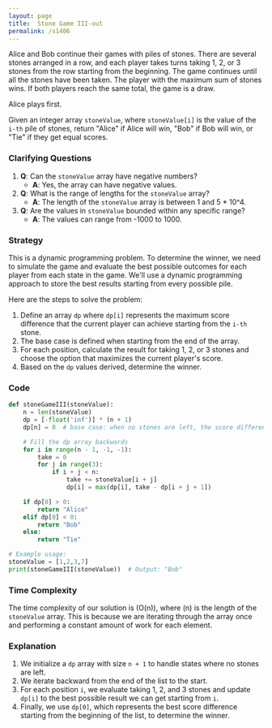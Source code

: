 ```yaml
---
layout: page
title:  Stone Game III-out
permalink: /s1406
---
```

Alice and Bob continue their games with piles of stones. There are several stones arranged in a row, and each player takes turns taking 1, 2, or 3 stones from the row starting from the beginning. The game continues until all the stones have been taken. The player with the maximum sum of stones wins. If both players reach the same total, the game is a draw.

Alice plays first.

Given an integer array `stoneValue`, where `stoneValue[i]` is the value of the `i-th` pile of stones, return "Alice" if Alice will win, "Bob" if Bob will win, or "Tie" if they get equal scores.

### Clarifying Questions
1. **Q**: Can the `stoneValue` array have negative numbers?
   - **A**: Yes, the array can have negative values.
2. **Q**: What is the range of lengths for the `stoneValue` array?
   - **A**: The length of the `stoneValue` array is between 1 and 5 * 10^4.
3. **Q**: Are the values in `stoneValue` bounded within any specific range?
   - **A**: The values can range from -1000 to 1000.

### Strategy
This is a dynamic programming problem. To determine the winner, we need to simulate the game and evaluate the best possible outcomes for each player from each state in the game. We'll use a dynamic programming approach to store the best results starting from every possible pile.

Here are the steps to solve the problem:
1. Define an array `dp` where `dp[i]` represents the maximum score difference that the current player can achieve starting from the `i-th` stone.
2. The base case is defined when starting from the end of the array.
3. For each position, calculate the result for taking 1, 2, or 3 stones and choose the option that maximizes the current player's score.
4. Based on the `dp` values derived, determine the winner.

### Code
```python
def stoneGameIII(stoneValue):
    n = len(stoneValue)
    dp = [-float('inf')] * (n + 1)
    dp[n] = 0  # base case: when no stones are left, the score difference is 0

    # Fill the dp array backwards
    for i in range(n - 1, -1, -1):
        take = 0
        for j in range(3):
            if i + j < n:
                take += stoneValue[i + j]
                dp[i] = max(dp[i], take - dp[i + j + 1])

    if dp[0] > 0:
        return "Alice"
    elif dp[0] < 0:
        return "Bob"
    else:
        return "Tie"

# Example usage:
stoneValue = [1,2,3,7]
print(stoneGameIII(stoneValue))  # Output: "Bob"
```

### Time Complexity
The time complexity of our solution is \(O(n)\), where \(n\) is the length of the `stoneValue` array. This is because we are iterating through the array once and performing a constant amount of work for each element.

### Explanation
1. We initialize a `dp` array with size `n + 1` to handle states where no stones are left.
2. We iterate backward from the end of the list to the start.
3. For each position `i`, we evaluate taking 1, 2, and 3 stones and update `dp[i]` to the best possible result we can get starting from `i`.
4. Finally, we use `dp[0]`, which represents the best score difference starting from the beginning of the list, to determine the winner.